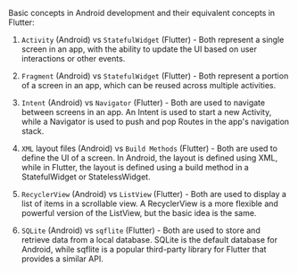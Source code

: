 Basic concepts in Android development and their equivalent concepts in Flutter:

1. `Activity` (Android) vs `StatefulWidget` (Flutter) - Both represent a single screen in an app, with the ability to update the UI based on user interactions or other events.

2. `Fragment` (Android) vs `StatefulWidget` (Flutter) - Both represent a portion of a screen in an app, which can be reused across multiple activities.

3. `Intent` (Android) vs `Navigator` (Flutter) - Both are used to navigate between screens in an app. An Intent is used to start a new Activity, while a Navigator is used to push and pop Routes in the app's navigation stack.

4. `XML` layout files (Android) vs `Build Methods` (Flutter) - Both are used to define the UI of a screen. In Android, the layout is defined using XML, while in Flutter, the layout is defined using a build method in a StatefulWidget or StatelessWidget.

5. `RecyclerView` (Android) vs `ListView` (Flutter) - Both are used to display a list of items in a scrollable view. A RecyclerView is a more flexible and powerful version of the ListView, but the basic idea is the same.

6. `SQLite` (Android) vs `sqflite` (Flutter) - Both are used to store and retrieve data from a local database. SQLite is the default database for Android, while sqflite is a popular third-party library for Flutter that provides a similar API.
